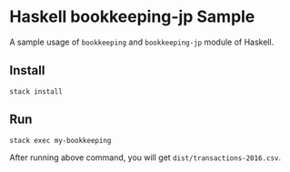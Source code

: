 # Haskell bookkeeping-jp Sample

A sample usage of `bookkeeping` and `bookkeeping-jp` module of Haskell.

## Install

```
stack install
```

## Run

```
stack exec my-bookkeeping
```

After running above command, you will get `dist/transactions-2016.csv`.
